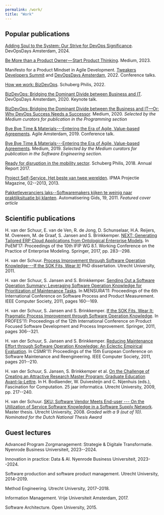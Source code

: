 ```yaml
---
permalink: /work/
title: "Work"
---
```


Popular publications
--------------------

[Adding Soul to the System: Our Strive for DevOps Significance][devopsdays2024]. DevOpsDays Amsterdam, 2024.

[Be More than a Product Owner — Start Product Thinking][bemorethanapo]. Medium, 2023.

Manifesto for a Product Mindset in Agile Development. [Tweakers Developers Summit][tweakers2022] and [DevOpsDays Amsterdam][devopsdays2022], 2022. Conference talks.

[How we work: BizDevOps][sbpbizdevops]. Schuberg Philis, 2022.

[BizDevOps: Bridging the Dominant Divide between Business and IT][devopsdays2020]. DevOpsDays Amsterdam, 2020. Keynote talk.

[BizDevOps: Bridging the Dominant Divide between the Business and IT—Or: Why DevOps Success Needs a Successor][bizdevopsstory]. Medium, 2020. *Selected by the Medium curators for publication in the Programming section*

[Bye Bye Time & Materials---Entering the Era of Agile, Value-based Agreements][aabyebyetm]. Agile Amsterdam, 2019. Conference talk.

[Bye Bye Time & Materials---Entering the Era of Agile, Value-based Agreements][byebyetmstory]. Medium, 2019. *Selected by the Medium curators for publication in the Software Engineering section.*

[Ready for disruption in the mobility sector][sbpar]. Schuberg Philis, 2018. Annual Report 2017.

[Project Self-Service. Het beste van twee werelden][pss]. IPMA Projectie Magazine, 02--2013, 2013.

[Pakketleveranciers laks--Softwaremakers kijken te weinig naar praktijksituatie bij klanten][agcover]. Automatisering Gids, 19, 2011. *Featured cover article*

Scientific publications
-----------------------

H. van der Schuur, E. van de Ven, R. de Jong, D. Schunselaar, H.A. Reijers, M. Overeem, M. de Graaf, S. Jansen and S. Brinkkemper.
[NEXT: Generating Tailored ERP Cloud Applications from Ontological Enterprise Models][poem17]. In PoEM'17: Proceedings of the 10th IFIP WG 8.1. Working Conference on the Practice of Enterprise Modeling.
Springer, 2017, pp. 283--298.

H. van der Schuur. [Process Improvement through Software Operation Knowledge---If the SOK Fits, Wear It!][phdthesis] PhD dissertation. Utrecht University, 2011.

H. van der Schuur, S. Jansen and S. Brinkkemper. [Sending Out a Software Operation Summary: Leveraging Software Operation Knowledge for Prioritization of Maintenance Tasks][mensura11]. In MENSURA'11: Proceedings of the 6th International Conference on Software Process and Product Measurement. IEEE Computer Society, 2011, pages 160--169.

H. van der Schuur, S. Jansen and S. Brinkkemper. [If the SOK Fits, Wear It: Pragmatic Process Improvement through Software Operation Knowledge][profes11]. In PROFES'11: Proceedings of the 12th International Conference on Product Focused Software Development and Process Improvement. Springer, 2011, pages 306--321.

H. van der Schuur, S. Jansen and S. Brinkkemper. [Reducing Maintenance Effort through Software Operation Knowledge: An Eclectic Empirical Evaluation][csmr11]. In CSMR'11: Proceedings of the 15th European Conference on Software Maintenance and Reengineering. IEEE Computer Society, 2011, pages 201--210.

H. van der Schuur, S. Jansen, S. Brinkkemper et al. [On the Challenge of Creating an Attractive Research Master Program: Graduate Education Avant-la-Lettre][challengemaster]. In H. Bodlaender, W. Duivesteijn and C. Nijenhuis (eds.), Fascination for Computation. 25 jaar informatica. Utrecht University, 2009, pp. 217--240.

H. van der Schuur. [SKU: Software Vendor Meets End-user --- On the Utilization of Service Software Knowledge in a Software Supply Network][masterthesis]. Master thesis. Utrecht University, 2008.
*Graded with a 9 (out of 10). Nominated for the Dutch National Thesis Award*

Guest lectures
--------------
Advanced Program Zorgmanagement: Strategie & Digitale Transformatie. Nyenrode Business Universiteit, 2023--2024.

Innovation in practice: Data & AI. Nyenrode Business Universiteit, 2023--2024.

Software production and software product management. Utrecht University, 2014–2019.

Method Engineering. Utrecht University, 2017–2018.

Information Management. Vrije Universiteit Amsterdam, 2017.

Software Architecture. Open University, 2015.

[devopsdays2024]: https://devopsdays.org/events/2024-amsterdam/program/henk-van-der-schuur-hugo-trippaers/
[bemorethanapo]: https://medium.com/@hwschuur/be-more-than-a-product-owner-start-product-thinking-8d5786fdb4cb
[tweakers2022]: https://tweakers.net/partners/devsummit2022/1694/henkvandenschuur/
[devopsdays2022]: https://devopsdays.org/events/2022-amsterdam/program/henk-van-der-schuur
[//]: # ([sbpbizdevops]: https://schubergphilis.com/en/how-we-work/bizdevops)
[sbpbizdevops]: https://schubergphilis.com/en/bizdevops
[devopsdays2020]: https://devopsdays.org/events/2020-amsterdam/program/henk-van-der-schuur/
[bizdevopsstory]: https://medium.com/@hwschuur/bizdevops-bridging-that-dominant-divide-between-business-and-it-c1194297a706
[aabyebyetm]: https://content.hwschuur.nl/byebye.pdf
[byebyetmstory]: https://medium.com/@hwschuur/bye-bye-time-materials-7cdee48d3ac0
[sbpar]: https://content.hwschuur.nl/sbp-ar2017.pdf
[pss]: https://content.hwschuur.nl/pss.pdf
[agcover]: https://content.hwschuur.nl/ag-cover.pdf
[poem17]: https://content.hwschuur.nl/papers/poem17.pdf
[phdthesis]: https://dspace.library.uu.nl/handle/1874/213256
[mensura11]: https://content.hwschuur.nl/papers/mensura11.pdf
[profes11]: https://content.hwschuur.nl/papers/profes11.pdf
[csmr11]: https://content.hwschuur.nl/papers/csmr11.pdf
[challengemaster]: https://content.hwschuur.nl/papers/challengemaster.pdf
[masterthesis]: https://content.hwschuur.nl/papers/thesis.pdf
